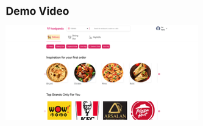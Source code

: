 # Demo Video

[![Watch the video](./ss/ss.png)](https://user-images.githubusercontent.com/86780395/178258832-a4081e1f-74d6-4439-b1f1-1f1284b9206b.mp4)
